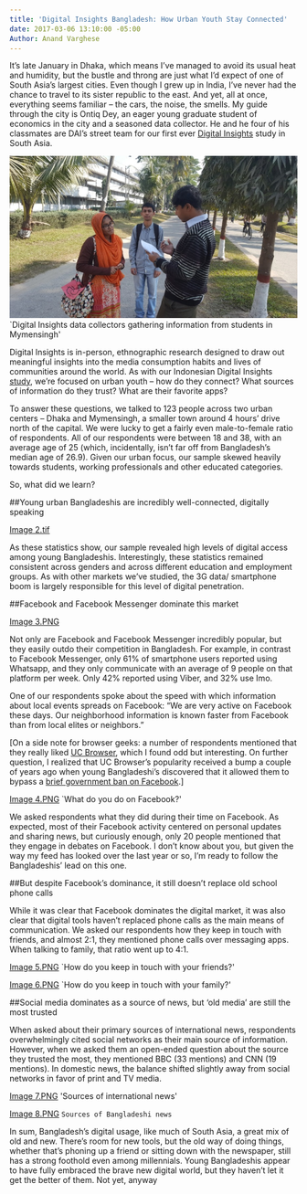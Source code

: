 ```yaml
---
title: 'Digital Insights Bangladesh: How Urban Youth Stay Connected'
date: 2017-03-06 13:10:00 -05:00
Author: Anand Varghese
---
```


It’s late January in Dhaka, which means I’ve managed to avoid its usual heat and humidity, but the bustle and throng are just what I’d expect of one of South Asia’s largest cities. Even though I grew up in India, I’ve never had the chance to travel to its sister republic to the east. And yet, all at once, everything seems familiar – the cars, the noise, the smells. My guide through the city is Ontiq Dey, an eager young graduate student of economics in the city and a seasoned data collector. He and he four of his classmates are DAI’s street team for our first ever [Digital Insights](https://dai-global-digital.com/tags/?tag=digital-insights) study in South Asia. 

![Image 1.jpg](/uploads/Image%201.jpg)
`Digital Insights data collectors gathering information from students in Mymensingh'

<!--more-->

Digital Insights is in-person, ethnographic research designed to draw out meaningful insights into the media consumption habits and lives of communities around the world. As with our Indonesian Digital Insights [study](https://dai-global-digital.com/indonesia-digital-insights.html), we’re focused on urban youth – how do they connect? What sources of information do they trust? What are their favorite apps? 

To answer these questions, we talked to 123 people across two urban centers – Dhaka and Mymensingh, a smaller town around 4 hours’ drive north of the capital.  We were lucky to get a fairly even male-to-female ratio of respondents. All of our respondents were between 18 and 38, with an average age of 25 (which, incidentally, isn’t far off from Bangladesh’s median age of 26.9). Given our urban focus, our sample skewed heavily towards students, working professionals and other educated categories. 

So, what did we learn?

##Young urban Bangladeshis are incredibly well-connected, digitally speaking

[Image 2.tif](/uploads/Image%202.tif)

As these statistics show, our sample revealed high levels of digital access among young Bangladeshis. Interestingly, these statistics remained consistent across genders and across different education and employment groups. As with other markets we’ve studied, the 3G data/ smartphone boom is largely responsible for this level of digital penetration. 

##Facebook and Facebook Messenger dominate this market

[Image 3.PNG](/uploads/Image%203.PNG)

Not only are Facebook and Facebook Messenger incredibly popular, but they easily outdo their competition in Bangladesh.  For example, in contrast to Facebook Messenger, only 61% of smartphone users reported using Whatsapp, and they only communicate with an average of 9 people on that platform per week. Only 42% reported using Viber, and 32% use Imo. 

One of our respondents spoke about the speed with which information about local events spreads on Facebook: “We are very active on Facebook these days. Our neighborhood information is known faster from Facebook than from local elites or neighbors.” 

[On a side note for browser geeks: a number of respondents mentioned that they really liked [UC Browser](https://play.google.com/store/apps/details?id=com.UCMobile.intl&hl=en), which I found odd but interesting. On further question, I realized that UC Browser’s popularity received a bump a couple of years ago when young Bangladeshi’s discovered that it allowed them to bypass a [brief government ban on Facebook](http://www.voanews.com/a/bangladesh-lifts-ban-facebook/3097865.html).] 

[Image 4.PNG](/uploads/Image%204.PNG)
`What do you do on Facebook?'

We asked respondents what they did during their time on Facebook.  As expected, most of their Facebook activity centered on personal updates and sharing news, but curiously enough, only 20 people mentioned that they engage in debates on Facebook. I don’t know about you, but given the way my feed has looked over the last year or so, I’m ready to follow the Bangladeshis’ lead on this one. 

##But despite Facebook’s dominance, it still doesn’t replace old school phone calls 

While it was clear that Facebook dominates the digital market, it was also clear that digital tools haven’t replaced phone calls as the main means of communication. We asked our respondents how they keep in touch with friends, and almost 2:1, they mentioned phone calls over messaging apps. When talking to family, that ratio went up to 4:1. 

[Image 5.PNG](/uploads/Image%205.PNG)
`How do you keep in touch with your friends?'

[Image 6.PNG](/uploads/Image%206.PNG)
`How do you keep in touch with your family?'

##Social media dominates as a source of news, but ‘old media’ are still the most trusted

When asked about their primary sources of international news, respondents overwhelmingly cited social networks as their main source of information. However, when we asked them an open-ended question about the source they trusted the most, they mentioned BBC (33 mentions) and CNN (19 mentions). In domestic news, the balance shifted slightly away from social networks in favor of print and TV media. 

[Image 7.PNG](/uploads/Image%207.PNG)
'Sources of international news'

[Image 8.PNG](/uploads/Image%208.PNG)
`Sources of Bangladeshi news`

In sum, Bangladesh’s digital usage, like much of South Asia, a great mix of old and new. There’s room for new tools, but the old way of doing things, whether that’s phoning up a friend or sitting down with the newspaper, still has a strong foothold even among millennials. Young Bangladeshis appear to have fully embraced the brave new digital world, but they haven’t let it get the better of them. Not yet, anyway